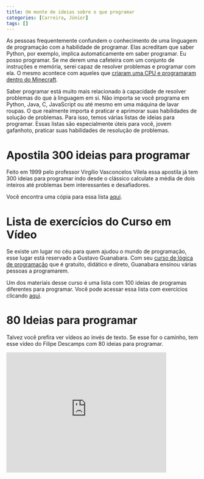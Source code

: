 ```yaml
---
title: Um monte de ideias sobre o que programar
categories: [Carreira, Júnior]
tags: []
---
```


As pessoas frequentemente confundem o conhecimento de uma linguagem de programação com a habilidade de programar. Elas acreditam que saber Python, por exemplo, implica automaticamente em saber programar. Eu posso programar. Se me derem uma cafeteira com um conjunto de instruções e memória, serei capaz de resolver problemas e programar com ela. O mesmo acontece com aqueles que [criaram uma CPU e programaram dentro do Minecraft](https://sergioprado.org/construindo-computadores-com-minecraft/).

Saber programar está muito mais relacionado à capacidade de resolver problemas do que à linguagem em si. Não importa se você programa em Python, Java, C, JavaScript ou até mesmo em uma máquina de lavar roupas. O que realmente importa é praticar e aprimorar suas habilidades de solução de problemas. Para isso, temos várias listas de ideias para programar. Essas listas são especialmente úteis para você, jovem gafanhoto, praticar suas habilidades de resolução de problemas.

# Apostila 300 ideias para programar

Feito em 1999 pelo professor Virgílio Vasconcelos Vilela essa apostila já tem 300 ideias para programar indo desde o clássico calculate a média de dois inteiros até problemas bem interessantes e desafiadores. 

Você encontra uma cópia para essa lista [aqui](/assets/300ideias.pdf).

# Lista de exercícios do Curso em Vídeo

Se existe um lugar no céu para quem ajudou o mundo de programação, esse lugar está reservado a Gustavo Guanabara. Com seu [curso de lógica de programação](https://www.cursoemvideo.com/curso/curso-de-algoritmo/) que é gratuito, didático e direto, Guanabara ensinou várias pessoas a programarem. 

Um dos materiais desse curso é uma lista com 100 ideias de programas diferentes para programar. Você pode acessar essa lista com exercícios clicando [aqui](https://www.cursoemvideo.com/wp-content/uploads/2019/08/exercicios-algoritmos.pdf).

# 80 Ideias para programar

Talvez você prefira ver vídeos ao invés de texto. Se esse for o caminho, tem esse vídeo do Filipe Descamps com 80 ideias para programar.

<iframe width="420" height="315" src="https://www.youtube.com/watch?v=H4CCPaYLTWg&ab_channel=FilipeDeschamps" frameborder="0"></iframe>

